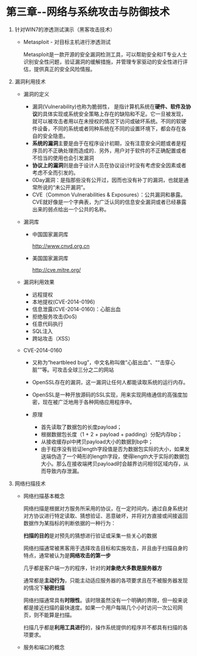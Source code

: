 # 第三章--网络与系统攻击与防御技术

1. 针对WIN7的渗透测试演示（黑客攻击技术）

   + Metasploit - 对目标主机进行渗透测试

     Metasploit是一款开源的安全漏洞检测工具，可以帮助安全和IT专业人士识别安全性问题，验证漏洞的缓解措施，并管理专家驱动的安全性进行评估，提供真正的安全风险情报。

2. 漏洞利用技术

   + 漏洞的定义
     + 漏洞(Vulnerability)也称为脆弱性， 是指计算机系统在**硬件、软件及协议**的具体实现或系统安全策略上存在的缺陷和不足。它一旦被发现，就可以被攻击者用以在未授权的情况下访问或破坏系统。不同的软硬件设备，不同的系统或者同种系统在不同的设置环境下，都会存在各自的安全隐患。
     + **系统的漏洞**主要是由于在程序设计初期，没有注意安全问题或者是程序员的不正确处理而造成的．另外，用户对于软件的不正确配置或者不恰当的使用也会引发漏洞
     + **协议上的漏洞**则是由于设计人员在协议设计时没有考虑安全因素或者考虑不全而引发的。
     + 0Day漏洞：是指那些没有公开过，因而也没有补丁的漏洞，也就是通常所说的“未公开漏洞”。
     + CVE（Common Vulnerabilities & Exposures）：公共漏洞和暴露。CVE就好像是一个字典表，为广泛认同的信息安全漏洞或者已经暴露出来的弱点给出一个公共的名称。

   + 漏洞库

     + 中国国家漏洞库

          http://www.cnvd.org.cn

     + 美国国家漏洞库

       http://cve.mitre.org/

   + 漏洞利用效果

     + 远程提权
     + 本地提权(CVE-2014-0196)
     + 信息泄露(CVE-2014-0160)：心脏出血
     + 拒绝服务攻击(DoS)
     + 任意代码执行
     + SQL注入
     + 跨站攻击（XSS）

   + CVE-2014-0160

     + 又称为“heartbleed bug”，中文名称叫做“心脏出血”、““击穿心脏””等。可攻击全球三分之二的网站

     + OpenSSL存在的漏洞，这一漏洞让任何人都能读取系统的运行内存。
     + OpenSSL是一种开放源码的SSL实现，用来实现网络通信的高强度加密，现在被广泛地用于各种网络应用程序中。
     + 原理
       + 首先读取了数据包的长度payload；
       + 根据数据包长度（1 + 2 + payload + padding）分配内存bp；
       + 从接收缓存pl中拷贝payload大小的数据到bp中；
       + 由于程序没有验证length字段值是否为数据包实际的大小，如果发送端伪造了一个畸形的length字段，使得length大于实际的数据包大小。那么在接收端拷贝payload时会越界访问相邻区域内存，从而导致内存泄漏。

3. 网络扫描技术

   + 网络扫描基本概念

     网络扫描是根据对方服务所采用的协议，在一定时间内，通过自身系统对对方协议进行特定读取、猜想验证、恶意破坏，并将对方直接或间接返回数据作为某指标的判断依据的一种行为：

     **扫描的目的**是对预先的猜想进行验证或采集一些关心的数据

     网络扫描通常被黑客用于选择攻击目标和实施攻击，并且由于扫描自身的特点，通常被认为是**网络攻击的第一步**

     几乎都是客户端一方的程序，针对的**对象绝大多数是服务器方**

     通常都是**主动行为**，只能主动适应服务器的各项要求且在不被服务器发现的情况下**秘密扫描**

     网络扫描通常具有**时限性**。该时限虽然没有一个明确的界限，但一般来说都是接近扫描的最快速度。如果一个用户每隔几个小时访问一次公司网页，则不能算是扫描。

     扫描几乎都是**利用工具进行**的，操作系统提供的程序并不都具有扫描的各项要求。

   + 服务和端口的概念

     

   

   

   





